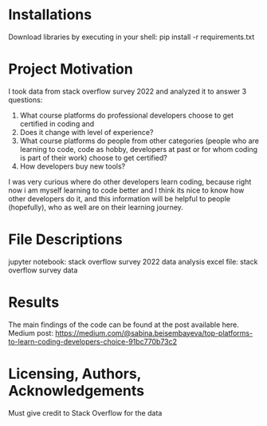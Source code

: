# Installations

Download libraries by executing in your shell:
pip install -r requirements.txt


# Project Motivation

I took data from stack overflow survey 2022 and analyzed it to answer 3 questions:
1. What course platforms do professional developers choose to get certified in coding and 
2. Does it change with level of experience?
3. What course platforms do people from other categories (people who are learning to code, code as hobby, developers at past or for whom coding is part of their work) choose to get certified?
4. How developers buy new tools?

I was very curious where do other developers learn coding, because right now i am myself learning to code better and I think its nice to know how other developers do it, and this information will be helpful to people (hopefully), who as well are on their learning journey.



# File Descriptions

jupyter notebook: stack overflow survey 2022 data analysis
excel file: stack overflow survey data



# Results

The main findings of the code can be found at the post available here.
Medium post: https://medium.com/@sabina.beisembayeva/top-platforms-to-learn-coding-developers-choice-91bc770b73c2



# Licensing, Authors, Acknowledgements

Must give credit to Stack Overflow for the data
